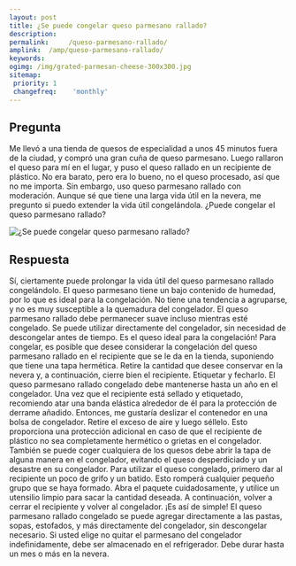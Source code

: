 ```yaml
---
layout: post
title: ¿Se puede congelar queso parmesano rallado?  
description: 
permalink:     /queso-parmesano-rallado/
amplink:  /amp/queso-parmesano-rallado/
keywords: 
ogimg: /img/grated-parmesan-cheese-300x300.jpg
sitemap:
 priority: 1
 changefreq:    'monthly'
---
```




## Pregunta

Me llevó a una tienda de quesos de especialidad a unos 45 minutos fuera de la ciudad, y compró una gran cuña de queso parmesano. Luego rallaron el queso para mí en el lugar, y puso el queso rallado en un recipiente de plástico. No era barato, pero era lo bueno, no el queso procesado, así que no me importa. Sin embargo, uso queso parmesano rallado con moderación. Aunque sé que tiene una larga vida útil en la nevera, me pregunto si puedo extender la vida útil congelándola. ¿Puede congelar el queso parmesano rallado?


![¿Se puede congelar queso parmesano rallado?](https://sepuedecongelar.com/img/grated-parmesan-cheese-300x300.jpg "¿Se puede congelar queso parmesano rallado?" )


## Respuesta

Sí, ciertamente puede prolongar la vida útil del queso parmesano rallado congelándolo. El queso parmesano tiene un bajo contenido de humedad, por lo que es ideal para la congelación. No tiene una tendencia a agruparse, y no es muy susceptible a la quemadura del congelador. El queso parmesano rallado debe permanecer suave incluso mientras esté congelado. Se puede utilizar directamente del congelador, sin necesidad de descongelar antes de tiempo. Es el queso ideal para la congelación!
Para congelar, es posible que desee considerar la congelación del queso parmesano rallado en el recipiente que se le da en la tienda, suponiendo que tiene una tapa hermética. Retire la cantidad que desee conservar en la nevera y, a continuación, cierre bien el recipiente. Etiquetar y fecharlo. El queso parmesano rallado congelado debe mantenerse hasta un año en el congelador.
Una vez que el recipiente está sellado y etiquetado, recomiendo atar una banda elástica alrededor de él para la protección de derrame añadido. Entonces, me gustaría deslizar el contenedor en una bolsa de congelador. Retire el exceso de aire y luego séllelo. Esto proporciona una protección adicional en caso de que el recipiente de plástico no sea completamente hermético o grietas en el congelador. También se puede coger cualquiera de los quesos debe abrir la tapa de alguna manera en el congelador, evitando el queso desperdiciado y un desastre en su congelador.
Para utilizar el queso congelado, primero dar al recipiente un poco de grifo y un batido. Esto romperá cualquier pequeño grupo que se haya formado. Abra el paquete cuidadosamente, y utilice un utensilio limpio para sacar la cantidad deseada. A continuación, volver a cerrar el recipiente y volver al congelador. ¡Es así de simple! El queso parmesano rallado congelado se puede agregar directamente a las pastas, sopas, estofados, y más directamente del congelador, sin descongelar necesario. Si usted elige no quitar el parmesano del congelador indefinidamente, debe ser almacenado en el refrigerador. Debe durar hasta un mes o más en la nevera.
